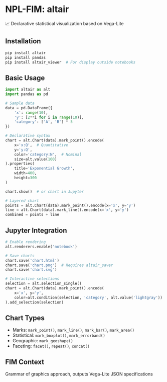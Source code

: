 # NPL-FIM: altair
📈 Declarative statistical visualization based on Vega-Lite

## Installation
```bash
pip install altair
pip install pandas
pip install altair_viewer  # For display outside notebooks
```

## Basic Usage
```python
import altair as alt
import pandas as pd

# Sample data
data = pd.DataFrame({
    'x': range(10),
    'y': [2**i for i in range(10)],
    'category': ['A', 'B'] * 5
})

# Declarative syntax
chart = alt.Chart(data).mark_point().encode(
    x='x:Q',  # Quantitative
    y='y:Q',
    color='category:N',  # Nominal
    size=alt.value(100)
).properties(
    title='Exponential Growth',
    width=400,
    height=300
)

chart.show()  # or chart in Jupyter

# Layered chart
points = alt.Chart(data).mark_point().encode(x='x', y='y')
line = alt.Chart(data).mark_line().encode(x='x', y='y')
combined = points + line
```

## Jupyter Integration
```python
# Enable rendering
alt.renderers.enable('notebook')

# Save charts
chart.save('chart.html')
chart.save('chart.png')  # Requires altair_saver
chart.save('chart.svg')

# Interactive selections
selection = alt.selection_single()
chart = alt.Chart(data).mark_point().encode(
    x='x', y='y',
    color=alt.condition(selection, 'category', alt.value('lightgray'))
).add_selection(selection)
```

## Chart Types
- Marks: `mark_point()`, `mark_line()`, `mark_bar()`, `mark_area()`
- Statistical: `mark_boxplot()`, `mark_errorband()`
- Geographic: `mark_geoshape()`
- Faceting: `facet()`, `repeat()`, `concat()`

## FIM Context
Grammar of graphics approach, outputs Vega-Lite JSON specifications